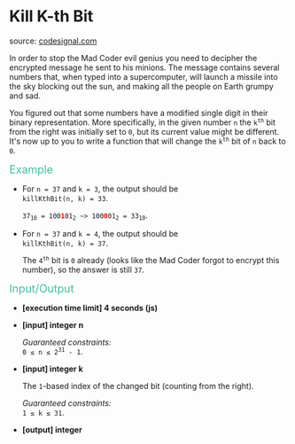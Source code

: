 <h1>Kill K-th Bit</h1>
<p>source: <a href="https://www.codesignal.com/">codesignal.com</a>
<div><p>In order to stop the Mad Coder evil genius you need to decipher the encrypted message he sent to his minions. The message contains several numbers that, when typed into a supercomputer, will launch a missile into the sky blocking out the sun, and making all the people on Earth grumpy and sad.</p>
<p>You figured out that some numbers have a modified single digit in their binary representation. More specifically, in the given number <code>n</code> the <code>k<sup>th</sup></code> bit from the right was initially set to <code>0</code>, but its current value might be different. It's now up to you to write a function that will change the <code>k<sup>th</sup></code> bit of <code>n</code> back to <code>0</code>.</p>
<p><span style="color:#44BFA3;font-size:1.4em">Example</span></p>
<ul>
<li>
<p>For <code>n = 37</code> and <code>k = 3</code>, the output should be<br>
<code>killKthBit(n, k) = 33</code>.</p>
<p><code>37<sub>10</sub> = 100<b><font color="red">1</font></b>01<sub>2</sub> ~&gt; 100<b><font color="red">0</font></b>01<sub>2</sub> = 33<sub>10</sub></code>.</p>
</li>
<li>
<p>For <code>n = 37</code> and <code>k = 4</code>, the output should be<br>
<code>killKthBit(n, k) = 37</code>.</p>
<p>The <code>4<sup>th</sup></code> bit is <code>0</code> already (looks like the Mad Coder forgot to encrypt this number), so the answer is still <code>37</code>.</p>
</li>
</ul>
<p><span class="markdown--header" style="color:#44BFA3;font-size:1.4em">Input/Output</span></p>
<ul>
<li>
<p><strong>[execution time limit] 4 seconds (js)</strong></p>
</li>
<li>
<p><strong>[input] integer n</strong></p>
<p><em>Guaranteed constraints:</em><br>
<code>0 ≤ n ≤ 2<sup>31</sup> - 1</code>.</p>
</li>
<li>
<p><strong>[input] integer k</strong></p>
<p>The <code>1</code>-based index of the changed bit (counting from the right).</p>
<p><em>Guaranteed constraints:</em><br>
<code>1 ≤ k ≤ 31</code>.</p>
</li>
<li>
<p><strong>[output] integer</strong></p>
</li>
</ul>
</div>